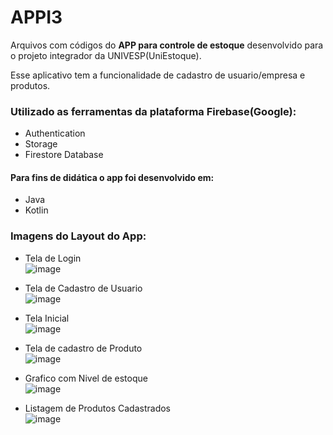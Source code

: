 # APPI3
Arquivos com códigos do __APP para controle de estoque__ desenvolvido para o projeto integrador da UNIVESP(UniEstoque).

Esse aplicativo tem a funcionalidade de cadastro de usuario/empresa e produtos.

### Utilizado as ferramentas da plataforma Firebase(Google):
* Authentication
* Storage
* Firestore Database

#### Para fins de didática o app foi desenvolvido em:
* Java 
* Kotlin

### Imagens do Layout do App:
* Tela de Login </br>
![image](https://github.com/MarceloLimot/APPI3/assets/75061977/075b7f57-7e13-42ff-9cd5-adae6920f213)

* Tela de Cadastro de Usuario </br>
![image](https://github.com/MarceloLimot/APPI3/assets/75061977/1ebe76bd-432f-4e93-84ba-efd63037d70d)

* Tela Inicial </br>
![image](https://github.com/MarceloLimot/APPI3/assets/75061977/b145dcad-9d16-4ec7-8075-e20e44e8a99b)

* Tela de cadastro de Produto </br>
![image](https://github.com/MarceloLimot/APPI3/assets/75061977/85195d7c-615a-4925-83be-bae23c90caf7)

* Grafico com Nivel de estoque </br>
![image](https://github.com/MarceloLimot/APPI3/assets/75061977/61f14e05-04f4-4cbf-819d-5f771d491545)

* Listagem de Produtos Cadastrados </br>
![image](https://github.com/MarceloLimot/APPI3/assets/75061977/b9abd968-a5a9-4434-a0a4-73207cd91916)



